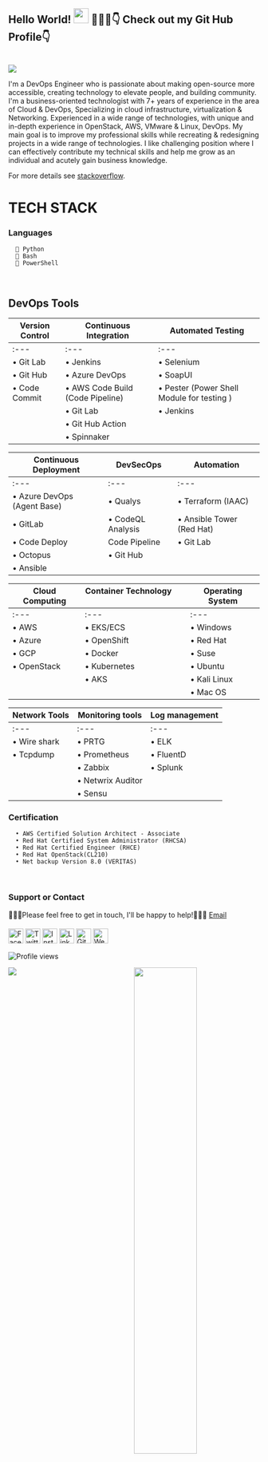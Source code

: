 ## Hello World! <img src="https://raw.githubusercontent.com/nakulbhati/nakulbhati/master/contain/Hi.gif" width="30px"> 💁🏻‍♂️👇 Check out my Git Hub Profile👇</h2>
<br/>
<img src="https://raw.githubusercontent.com/nakulbhati/nakulbhati/master/contain/nakulbhati.png"></h2>
<br/>

I'm a DevOps Engineer who is passionate about making open-source more accessible, creating technology to elevate people, and building community. I'm a business-oriented technologist with 7+ years of experience in the area of Cloud & DevOps, Specializing in cloud infrastructure, virtualization & Networking.
Experienced in a wide range of technologies, with unique and in-depth experience in OpenStack, AWS, VMware & Linux, DevOps.
My main goal is to improve my professional skills while recreating & redesigning projects in a wide range of technologies.
I like challenging position where I can effectively contribute my technical skills and help me grow as an individual and acutely gain business knowledge.


For more details see [stackoverflow](https://stackoverflow.com/story/nakulsinghbhati).

# TECH STACK
  ### Languages
  
      🐍 Python
      🤖 Bash
      🦾 PowerShell
      
<br/>

 ## DevOps Tools
             
| Version Control                | Continuous Integration               | Automated Testing                          |
|--------------------------------|--------------------------------------|--------------------------------------------|
| :---                           | :---                                 | :---                                       |
| • Git Lab                      | • Jenkins                            | • Selenium                                 |
| • Git Hub                      | • Azure DevOps                       | • SoapUI                                   |
| • Code Commit                  | • AWS Code Build (Code Pipeline)     | • Pester (Power Shell Module for testing ) |
|                                | • Git Lab                            | • Jenkins                                  |
|                                | • Git Hub Action                     |                                            |
|                                | • Spinnaker                          |                                            | 
       
     
| Continuous Deployment          | DevSecOps                            | Automation                                 |
|--------------------------------|--------------------------------------|--------------------------------------------|
| :---                           | :---                                 | :---                                       |
| • Azure DevOps (Agent Base)    | • Qualys                             | • Terraform (IAAC)                         |
| • GitLab                       | • CodeQL Analysis                    | • Ansible Tower (Red Hat)                  |
| • Code Deploy | Code Pipeline  | • Git Lab                            |                                            |
| • Octopus                      | • Git Hub                            |                                            |
| • Ansible                      |                                      |                                            |
      
      
| Cloud Computing                | Container Technology &emsp; &emsp;   | Operating System                           |
|--------------------------------|--------------------------------------|--------------------------------------------|
| :---                           | :---                                 | :---                                       |
| • AWS                          | • EKS/ECS                            | • Windows                                  |
| • Azure                        | • OpenShift                          | • Red Hat                                  |
| • GCP                          | • Docker                             | • Suse                                     |
| • OpenStack                    | • Kubernetes                         | • Ubuntu                                   |
|                                |  • AKS                               | • Kali Linux                               |
|                                |                                      | • Mac OS                                   |
                                                                                                                      
                                                                                                                      
                                                                                                                      
                                                          
| Network Tools                  | Monitoring tools                     | Log management                             | 
|--------------------------------|--------------------------------------|--------------------------------------------|
|:---                            |:---                                  |:---                                        |
| • Wire shark                   | • PRTG                               | • ELK                                      |
| • Tcpdump                      | • Prometheus                         | • FluentD                                  |
|                                | • Zabbix                             | • Splunk                                   |
|                                | • Netwrix Auditor                    |                                            |
|                                | • Sensu                              |                                            |  
      
      
      
### Certification 
      • AWS Certified Solution Architect - Associate
      • Red Hat Certified System Administrator (RHCSA)
      • Red Hat Certified Engineer (RHCE)
      • Red Hat OpenStack(CL210)
      • Net backup Version 8.0 (VERITAS)

<br/>

### Support or Contact

👨🏻‍💻Please feel free to get in touch, I'll be happy to help!💁🏻‍♂️ [Email](nakul.bhati@yahoo.in)

####

<a href="https://github.com/nakulbhati" target="_blank"><img src="https://raw.githubusercontent.com/nakulbhati/nakulbhati/master/contain/fb.png" alt="Facebook" width="30"></a>
<a href="https://twitter.com/local__tourist" target="_blank"><img src="https://raw.githubusercontent.com/nakulbhati/nakulbhati/master/contain/tw.png" alt="Twitter" width="30"></a>
<a href="https://www.instagram.com/local__tourist/" target="_blank"><img src="https://raw.githubusercontent.com/nakulbhati/nakulbhati/master/contain/ig.png" alt="Instagram" width="30"></a>
<a href="https://www.linkedin.com/in/kunwar-nakul-singh-bhati/" target="_blank"><img src="https://raw.githubusercontent.com/nakulbhati/nakulbhati/master/contain/in.png" alt="LinkedIn" width="30"></a>
<a href="https://github.com/nakulbhati" target="_blank"><img src="https://raw.githubusercontent.com/nakulbhati/nakulbhati/master/contain/git.png" alt="GitHub" width="30"></a>
<a href="https://github.com/nakulbhati" target="_blank"><img src="https://raw.githubusercontent.com/nakulbhati/nakulbhati/master/contain/www.png" alt="Website" width="30"></a>

![Profile views](https://github.com/nakulbhati?v=3)
<p align="left"><img width="50%" src="https://github-readme-stats.vercel.app/api?username=nakulbhati&show_icons=true&theme=monokai&count_private=true" <p align="right"><img src="https://github-readme-stats.vercel.app/api/top-langs/?username=nakulbhati&theme=merko&layout=compact&hide_langs_below=1" /></p>
